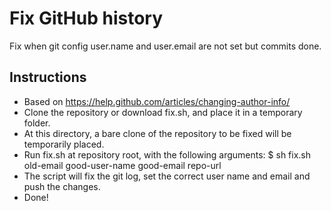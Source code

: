 # Fix GitHub history #

Fix when git config user.name and user.email are not set but commits done.

## Instructions ##

* Based on https://help.github.com/articles/changing-author-info/
* Clone the repository or download fix.sh, and place it in a temporary folder.
* At this directory, a bare clone of the repository to be fixed will be temporarily placed.
* Run fix.sh at repository root, with the following arguments: $ sh fix.sh old-email good-user-name good-email repo-url
* The script will fix the git log, set the correct user name and email and push the changes.
* Done!
